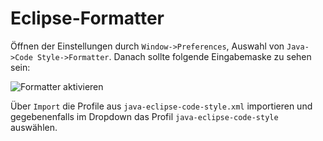Eclipse-Formatter
=================

Öffnen der Einstellungen durch `Window->Preferences`, Auswahl von `Java->Code Style->Formatter`. Danach sollte folgende Eingabemaske zu sehen sein:

![Formatter aktivieren](activate-formatter.png "Eclipse-Einstellungen")

Über `Import` die Profile aus `java-eclipse-code-style.xml` importieren und gegebenenfalls im Dropdown das Profil `java-eclipse-code-style` auswählen.
